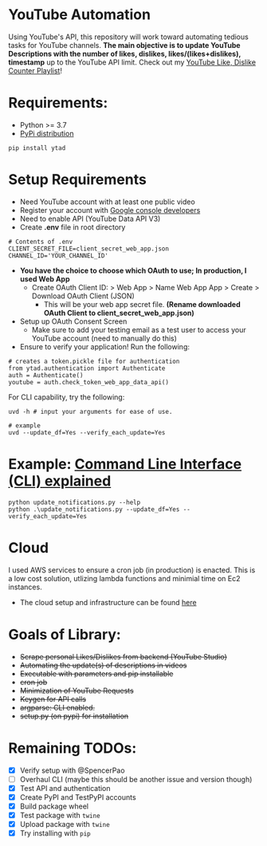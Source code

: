# YouTube Automation
Using YouTube's API, this repository will work toward automating tedious tasks for YouTube channels. **The main objective is to update YouTube Descriptions with the number of likes, dislikes, likes/(likes+dislikes), timestamp** up to the YouTube API limit. Check out my [YouTube Like, Dislike Counter Playlist](https://youtube.com/playlist?list=PLHT3ZrWZ1pcSFjYuMPwa0m0pjB4fUP5c_)!

# Requirements:
- Python >= 3.7
- [PyPi distribution](https://pypi.org/project/ytad/)
````
pip install ytad
````

# Setup Requirements
- Need YouTube account with at least one public video
- Register your account with [Google console developers](https://console.developers.google.com)
- Need to enable API (YouTube Data API V3)
- Create **.env** file in root directory
````
# Contents of .env
CLIENT_SECRET_FILE=client_secret_web_app.json
CHANNEL_ID='YOUR_CHANNEL_ID'
````
- **You have the choice to choose which OAuth to use; In production, I used Web App**
  - Create OAuth Client ID: > Web App > Name Web App App > Create > Download OAuth Client (JSON)
    - This will be your web app secret file. **(Rename downloaded OAuth Client to client_secret_web_app.json)**
- Setup up OAuth Consent Screen
  - Make sure to add your testing email as a test user to access your YouTube account (need to manually do this)
-   Ensure to verify your application! Run the following:
  ````
  # creates a token.pickle file for authentication
  from ytad.authentication import Authenticate
  auth = Authenticate()
  youtube = auth.check_token_web_app_data_api()
  ````
For CLI capability, try the following:
````
uvd -h # input your arguments for ease of use.

# example
uvd --update_df=Yes --verify_each_update=Yes
````
# Example: [Command Line Interface (CLI) explained](https://youtu.be/yrzP762gV1I)
````
python update_notifications.py --help
python .\update_notifications.py --update_df=Yes --verify_each_update=Yes
````

# Cloud
I used AWS services to ensure a cron job (in production) is enacted. This is a low cost solution, utlizing lambda functions and minimial time on Ec2 instances.
- The cloud setup and infrastructure can be found [here](https://youtu.be/Q3mIrtMw_3E)

# Goals of Library:
- <strike> Scrape personal Likes/Dislikes from backend (YouTube Studio) </strike>
- <strike> Automating the update(s) of descriptions in videos </strike>
- <strike> Executable with parameters and pip installable </strike>
- <strike> cron job </strike>
- <strike> Minimization of YouTube Requests </strike>
- <strike> Keygen for API calls </strike>
- <strike> argparse: CLI enabled. </strike>
- <strike> setup.py (on pypi) for installation </strike>

# Remaining TODOs:
- [x] Verify setup with @SpencerPao
- [ ] Overhaul CLI (maybe this should be another issue and version though)
- [x] Test API and authentication
- [x] Create PyPI and TestPyPI accounts
- [x] Build package wheel
- [x] Test package with `twine`
- [x] Upload package with `twine`
- [x] Try installing with `pip`

